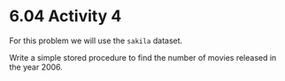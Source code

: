 # 6.04 Activity 4

For this problem we will use the `sakila` dataset.

Write a simple stored procedure to find the number of movies released in the year 2006.
